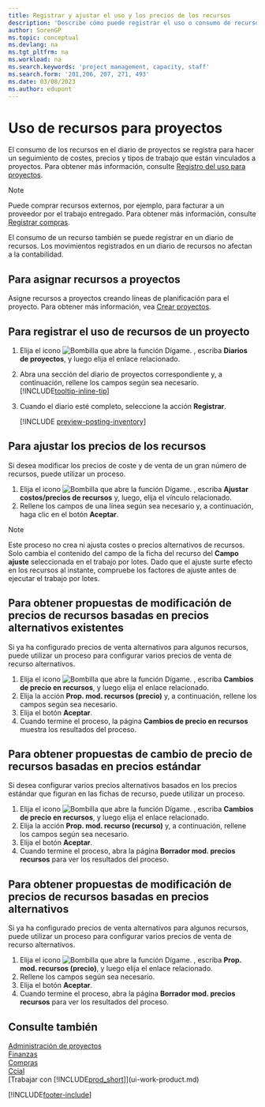```yaml
---
title: Registrar y ajustar el uso y los precios de los recursos
description: 'Describe cómo puede registrar el uso o consumo de recursos asociados a un proyecto, para realizar el seguimiento y administrar costes, precios y tipos de trabajo.'
author: SorenGP
ms.topic: conceptual
ms.devlang: na
ms.tgt_pltfrm: na
ms.workload: na
ms.search.keywords: 'project management, capacity, staff'
ms.search.form: '201,206, 207, 271, 493'
ms.date: 03/08/2023
ms.author: edupont
---
```

# <a name="use-resources-for-jobs"></a>Uso de recursos para proyectos

El consumo de los recursos en el diario de proyectos se registra para hacer un seguimiento de costes, precios y tipos de trabajo que están vinculados a proyectos. Para obtener más información, consulte [Registro del uso para proyectos](projects-how-record-job-usage.md).

> [!NOTE]
> Puede comprar recursos externos, por ejemplo, para facturar a un proveedor por el trabajo entregado. Para obtener más información, consulte [Registrar compras](purchasing-how-record-purchases.md).

El consumo de un recurso también se puede registrar en un diario de recursos. Los movimientos registrados en un diario de recursos no afectan a la contabilidad.

## <a name="to-assign-resources-to-jobs"></a>Para asignar recursos a proyectos

Asigne recursos a proyectos creando líneas de planificación para el proyecto. Para obtener más información, vea [Crear proyectos](projects-how-create-jobs.md).

## <a name="to-record-resource-usage-for-a-job"></a>Para registrar el uso de recursos de un proyecto

1. Elija el icono ![Bombilla que abre la función Dígame.](media/ui-search/search_small.png "Dígame qué desea hacer") , escriba **Diarios de proyectos**, y luego elija el enlace relacionado.
2. Abra una sección del diario de proyectos correspondiente y, a continuación, rellene los campos según sea necesario. [!INCLUDE[tooltip-inline-tip](includes/tooltip-inline-tip_md.md)]
3. Cuando el diario esté completo, seleccione la acción **Registrar**.

    [!INCLUDE [preview-posting-inventory](includes/preview-posting-inventory.md)]

## <a name="to-adjust-resource-prices"></a>Para ajustar los precios de los recursos

Si desea modificar los precios de coste y de venta de un gran número de recursos, puede utilizar un proceso.  

1. Elija el icono ![Bombilla que abre la función Dígame.](media/ui-search/search_small.png "Dígame qué desea hacer") , escriba **Ajustar costos/precios de recursos** y, luego, elija el vínculo relacionado.
2. Rellene los campos de una línea según sea necesario y, a continuación, haga clic en el botón **Aceptar**.

> [!NOTE]  
> Este proceso no crea ni ajusta costes o precios alternativos de recursos. Solo cambia el contenido del campo de la ficha del recurso del **Campo ajuste** seleccionada en el trabajo por lotes. Dado que el ajuste surte efecto en los recursos al instante, compruebe los factores de ajuste antes de ejecutar el trabajo por lotes.

## <a name="to-get-resource-price-change-suggestions-based-on-existing-alternate-prices"></a>Para obtener propuestas de modificación de precios de recursos basadas en precios alternativos existentes

Si ya ha configurado precios de venta alternativos para algunos recursos, puede utilizar un proceso para configurar varios precios de venta de recurso alternativos.

1. Elija el icono ![Bombilla que abre la función Dígame.](media/ui-search/search_small.png "Dígame qué desea hacer") , escriba **Cambios de precio en recursos**, y luego elija el enlace relacionado.
2. Elija la acción **Prop. mod. recursos (precio)** y, a continuación, rellene los campos según sea necesario.
3. Elija el botón **Aceptar**.  
4. Cuando termine el proceso, la página **Cambios de precio en recursos** muestra los resultados del proceso.

## <a name="to-get-resource-price-change-suggestions-based-on-standard-prices"></a>Para obtener propuestas de cambio de precio de recursos basadas en precios estándar

Si desea configurar varios precios alternativos basados en los precios estándar que figuran en las fichas de recurso, puede utilizar un proceso.  

1. Elija el icono ![Bombilla que abre la función Dígame.](media/ui-search/search_small.png "Dígame qué desea hacer") , escriba **Cambios de precio en recursos**, y luego elija el enlace relacionado.
2. Elija la acción **Prop. mod. recurso (recurso)** y, a continuación, rellene los campos según sea necesario.  
3. Elija el botón **Aceptar**.  
4. Cuando termine el proceso, abra la página **Borrador mod. precios recursos** para ver los resultados del proceso.

## <a name="to-get-resource-price-change-suggestions-based-on-alternate-prices"></a>Para obtener propuestas de modificación de precios de recursos basadas en precios alternativos

Si ya ha configurado precios de venta alternativos para algunos recursos, puede utilizar un proceso para configurar varios precios de venta de recurso alternativos.

1. Elija el icono ![Bombilla que abre la función Dígame.](media/ui-search/search_small.png "Dígame qué desea hacer") , escriba **Prop. mod. recursos (precio)**, y luego elija el enlace relacionado.  
2. Rellene los campos según sea necesario.
3. Elija el botón **Aceptar**.  
4. Cuando termine el proceso, abra la página **Borrador mod. precios recursos** para ver los resultados del proceso.

## <a name="see-also"></a>Consulte también

[Administración de proyectos](projects-manage-projects.md)  
[Finanzas](finance.md)  
[Compras](purchasing-manage-purchasing.md)         
[Ccial](sales-manage-sales.md)     
[Trabajar con [!INCLUDE[prod_short](includes/prod_short.md)]](ui-work-product.md)  


[!INCLUDE[footer-include](includes/footer-banner.md)]
